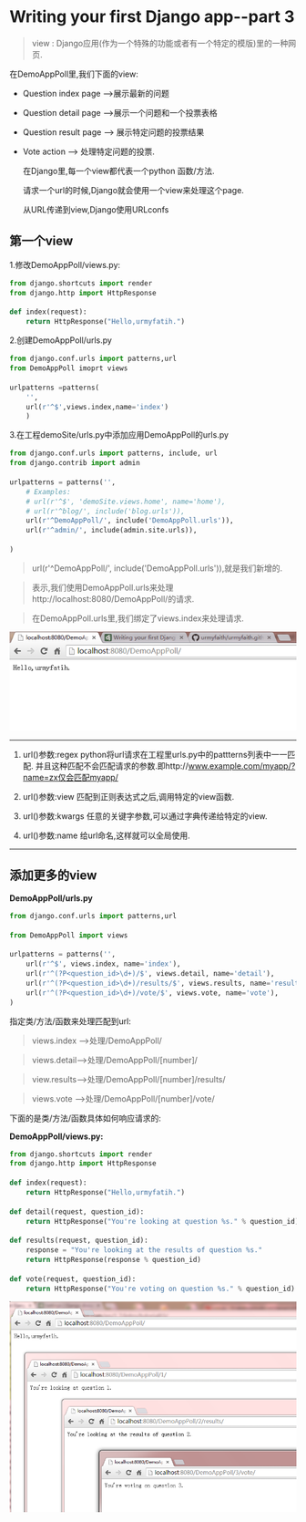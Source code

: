# Writing your first Django app--part 3


> view : Django应用(作为一个特殊的功能或者有一个特定的模版)里的一种网页.

在DemoAppPoll里,我们下面的view:

* Question index  page  -->展示最新的问题

* Question detail page -->展示一个问题和一个投票表格

* Question result page --> 展示特定问题的投票结果

* Vote action --> 处理特定问题的投票.

    在Django里,每一个view都代表一个python 函数/方法.

    请求一个url的时候,Django就会使用一个view来处理这个page.

    从URL传递到view,Django使用URLconfs

## 第一个view

1.修改DemoAppPoll/views.py:
```python
from django.shortcuts import render
from django.http import HttpResponse

def index(request):
    return HttpResponse("Hello,urmyfatih.")

```

2.创建DemoAppPoll/urls.py

```python
from django.conf.urls import patterns,url
from DemoAppPoll imoprt views

urlpatterns =patterns(
    '',
    url(r'^$',views.index,name='index')
    )

```
3.在工程demoSite/urls.py中添加应用DemoAppPoll的urls.py
```python
from django.conf.urls import patterns, include, url
from django.contrib import admin

urlpatterns = patterns('',
    # Examples:
    # url(r'^$', 'demoSite.views.home', name='home'),
    # url(r'^blog/', include('blog.urls')),
    url(r'^DemoAppPoll/', include('DemoAppPoll.urls')),
    url(r'^admin/', include(admin.site.urls)),
    
)
```
>   url(r'^DemoAppPoll/', include('DemoAppPoll.urls')),就是我们新增的.

>    表示,我们使用DemoAppPoll.urls来处理http://localhost:8080/DemoAppPoll/的请求.

>    在DemoAppPoll.urls里,我们绑定了views.index来处理请求.

![成功处理请求](https://raw.githubusercontent.com/urmyfaith/urmyfaith.github.io/master/Django/images/DemoAppPoll-first-app.png)

-----

1. url()参数:regex
python将url请求在工程里urls.py中的pattterns列表中一一匹配.
并且这种匹配不会匹配请求的参数.即http://www.example.com/myapp/?name=zx仅会匹配myapp/

2. url()参数:view
匹配到正则表达式之后,调用特定的view函数.

3. url()参数:kwargs
   任意的关键字参数,可以通过字典传递给特定的view.

4. url()参数:name 
    给url命名,这样就可以全局使用.

----

## 添加更多的view

**DemoAppPoll/urls.py**
```python
from django.conf.urls import patterns,url

from DemoAppPoll import views

urlpatterns = patterns('',
    url(r'^$', views.index, name='index'),
    url(r'^(?P<question_id>\d+)/$', views.detail, name='detail'),
    url(r'^(?P<question_id>\d+)/results/$', views.results, name='results'),
    url(r'^(?P<question_id>\d+)/vote/$', views.vote, name='vote'),
)

```

指定类/方法/函数来处理匹配到url:

> views.index -->处理/DemoAppPoll/

> views.detail-->处理/DemoAppPoll/[number]/

> view.results-->处理/DemoAppPoll/[number]/results/

> views.vote -->处理/DemoAppPoll/[number]/vote/


下面的是类/方法/函数具体如何响应请求的:

**DemoAppPoll/views.py:**

```python
from django.shortcuts import render
from django.http import HttpResponse

def index(request):
    return HttpResponse("Hello,urmyfatih.")

def detail(request, question_id):
    return HttpResponse("You're looking at question %s." % question_id)

def results(request, question_id):
    response = "You're looking at the results of question %s."
    return HttpResponse(response % question_id)

def vote(request, question_id):
    return HttpResponse("You're voting on question %s." % question_id)

```
![路径匹配](https://raw.githubusercontent.com/urmyfaith/urmyfaith.github.io/master/Django/images/DemoAppPoll-url-view.png)

> 